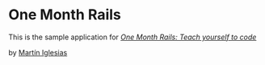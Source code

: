 # One Month Rails

This is the sample application for
[*One Month Rails: Teach yourself to code*](http://onemonthrails.com)

by [Martín Iglesias](http://about.me/martiniglesias)